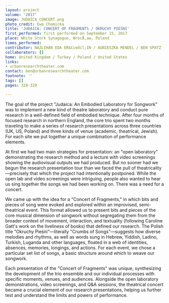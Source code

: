```yaml
---
layout: project
volume: '2017'
image: JUDAICA_CONCERT.png
photo_credit: Ewa Chomicka
title: 'JUDAICA: CONCERT OF FRAGMENTS / OKRUCHY PIEŚNI'
first_performed: first performed on September 15, 2017
place: White Stork Synagogue, WrocÅ‚aw, Poland
times_performed: 
contributor: NAZLIHAN EDA ER&Ccedil;IN / AGNIESZKA MENDEL / BEN SPATZ
collaborators: []
home: United Kingdom / Turkey / Poland / United States
links:
- urbanresearchtheater.com
contact: ben@urbanresearchtheater.com
footnote: ''
tags: []
pages: 328-329

---
```


The goal of the project "Judaica: An Embodied Laboratory for Songwork" was to implement a new kind of theatre laboratory and conduct pure research in a well-defined field of embodied technique. After four months of focused research in northern England, the core trio spent two months traveling to make a series of research presentations across three countries (UK, US, Poland) and three kinds of venue (academic, theatrical, Jewish). For each site we put together a unique combination of performance elements.

At first we had two main strategies for presentation: an "open laboratory" demonstrating the research method and a lecture with video screenings showing the audiovisual outputs we had produced. But no sooner had we begun the research presentation tour than we faced the pull of theatricality—precisely that which the project had intentionally postponed. While the open lab and video screenings were intriguing, people also wanted to hear us sing together the songs we had been working on. There was a need for a concert.

We came up with the idea for a "Concert of Fragments," in which bits and pieces of song were evoked and explored within an improvised, semi-theatrical event. This format allowed us to present bits and pieces of the core musical dimension of songwork without segregating them from the broader context of movement, interaction, and textuality (following Caroline Gatt's work on the liveliness of books) that defined our research. The Polish title "Okruchy Pieśni"—literally "Crumbs of Songs"—suggests how diverse melodies and rhythms, as well as words sung in Hebrew, Yiddish, Ladino, Turkish, Luganda and other languages, floated in a web of identities, absences, memories, longings, and actions. For each event, we chose a particular set list of songs, a basic structure around which to weave our songwork.

Each presentation of the "Concert of Fragments" was unique, synthesizing the development of the trio ensemble and our individual processes with specific moments, venues, and audiences. Alongside the open laboratory demonstrations, video screenings, and Q&A sessions, the theatrical concert became a crucial element of our research presentations, helping us further test and understand the limits and powers of performance.
